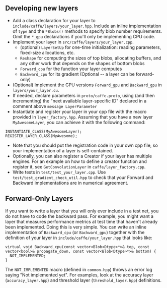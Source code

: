 ## Developing new layers

- Add a class declaration for your layer to `include/caffe/layers/your_layer.hpp`. Include an inline implementation of `type` and the `*Blobs()` methods to specify blob number requirements. Omit the `*_gpu` declarations if you'll only be implementing CPU code.
- Implement your layer in `src/caffe/layers/your_layer.cpp`.
  * (optional) `LayerSetUp` for one-time initialization: reading parameters, fixed-size allocations, etc.
  * `Reshape` for computing the sizes of top blobs, allocating buffers, and any other work that depends on the shapes of bottom blobs
  * `Forward_cpu` for the function your layer computes
  * `Backward_cpu` for its gradient (Optional -- a layer can be forward-only)
- (Optional) Implement the GPU versions `Forward_gpu` and `Backward_gpu` in `layers/your_layer.cu`.
- If needed, declare parameters in `proto/caffe.proto`, using (and then incrementing) the "next available layer-specific ID" declared in a comment above `message LayerParameter`
- Instantiate and register your layer in your cpp file with the macro provided in `layer_factory.hpp`. Assuming that you have a new layer `MyAwesomeLayer`, you can achieve it with the following command:
````
INSTANTIATE_CLASS(MyAwesomeLayer);
REGISTER_LAYER_CLASS(MyAwesome);
````
- Note that you should put the registration code in your own cpp file, so your implementation of a layer is self-contained.
- Optionally, you can also register a Creator if your layer has multiple engines. For an example on how to define a creator function and register it, see `GetConvolutionLayer` in `caffe/layer_factory.cpp`.
- Write tests in `test/test_your_layer.cpp`. Use `test/test_gradient_check_util.hpp` to check that your Forward and Backward implementations are in numerical agreement.

## Forward-Only Layers
If you want to write a layer that you will only ever include in a test net, you do not have to code the backward pass. For example, you might want a layer that measures performance metrics at test time that haven't already been implemented.
Doing this is very simple. You can write an inline implementation of `Backward_cpu` (or `Backward_gpu`) together with the definition of your layer in `include/caffe/your_layer.hpp` that looks like:
````
virtual void Backward_cpu(const vector<Blob<Dtype>*>& top, const vector<bool>& propagate_down, const vector<Blob<Dtype>*>& bottom) {
  NOT_IMPLEMENTED;
}
````
The `NOT_IMPLEMENTED` macro (defined in `common.hpp`) throws an error log saying "Not implemented yet". For examples, look at the accuracy layer (`accuracy_layer.hpp`) and threshold layer (`threshold_layer.hpp`) definitions.